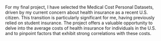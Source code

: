 For my final project, I have selected the Medical Cost Personal Datasets, driven by my current concern about health insurance as a recent U.S. citizen. This transition is particularly significant for me, having previously relied on student insurance. The project offers a valuable opportunity to delve into the average costs of health insurance for individuals in the U.S. and to pinpoint factors that exhibit strong correlations with these costs.
